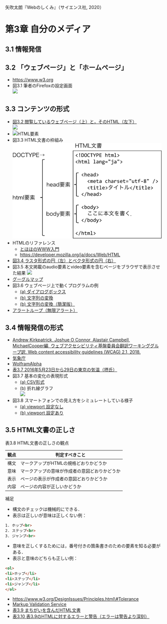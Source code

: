 矢吹太朗『Webのしくみ』（サイエンス社, 2020）

# 第3章 自分のメディア

## 3.1 情報発信

## 3.2 「ウェブページ」と「ホームページ」

- https://www.w3.org
- 図3.1 筆者のFirefoxの設定画面<br>![](figures/03-1.png)

## 3.3 コンテンツの形式

- [図3.2 閲覧しているウェブページ（上）と，そのHTML（左下）<br>![](figures/03-2.png)](https://taroyabuki.github.io/webbook/link.html)
- ![HTML要素](figures/element.svg)
- 図3.3 HTML文書の枠組み<br>![](figures/03-3.svg)
- HTMLのリファレンス
  - [とほほのWWW入門](http://www.tohoho-web.com/www.htm)
  - https://developer.mozilla.org/ja/docs/Web/HTML
- [図3.4 ラスタ形式の円（左）とベクタ形式の円（右）](https://taroyabuki.github.io/webbook/circles.html)
- 図3.5 本文掲載のaudio要素とvideo要素を含むページをブラウザで表示させた結果 ![](figures/03-5.png)
- [グーグルマップ](https://www.google.co.jp/maps)
- 図3.6 ウェブページ上で動くプログラムの例
  - [(a) ダイアログボックス](https://taroyabuki.github.io/webbook/alert.html)
  - [(b) 文字列の変換](https://taroyabuki.github.io/webbook/event.html)
  - [(b) 文字列の変換（簡潔版）](https://taroyabuki.github.io/webbook/event2.html)
- [アラートループ（無限アラート）](https://taroyabuki.github.io/webbook/alert-loop.html)

## 3.4 情報発信の形式

- [Andrew Kirkpatrick, Joshue O Connor, Alastair Campbell, MichaelCooper編, ウェブアクセシビリティ基盤委員会翻訳ワーキンググループ訳. Web content accessibility guidelines (WCAG) 2.1, 2018.](https://waic.jp/docs/WCAG21/)
- [気象庁](https://www.data.jma.go.jp/obd/stats/etrn/)
- [WolframAlpha](https://www.wolframalpha.com/input/?i=tokyo+temperature+from+2016%2F5%2F23+to+2016%2F5%2F29&lang=ja)
- [表3.7 2016年5月23日から29日の東京の気温（摂氏）](https://taroyabuki.github.io/webbook/temperature.html)
- 図3.7 基本の変化の表現形式
  - [(a) CSV形式](https://raw.githubusercontent.com/taroyabuki/webbook/master/chapters/figures/temperature.csv)
  - (b) 折れ線グラフ<br>![](figures/03-7b.svg)
- 図3.8 スマートフォンでの見え方をシミュレートしている様子
  - [(a) viewport 設定なし](https://taroyabuki.github.io/webbook/bunkasai5.html)
  - [(b) viewport 設定あり](https://taroyabuki.github.io/webbook/bunkasai5-viewport.html)

## 3.5 HTML文書の正しさ

表3.8 HTML文書の正しさの観点

観点|判定すべきこと
--|--
構文|マークアップがHTMLの規格どおりかどうか
意味|マークアップの意味が作成者の意図どおりかどうか
表示|ページの表示が作成者の意図どおりかどうか
内容|ページの内容が正しいかどうか


補足

- 構文のチェックは機械的にできる．
- 表示は正しいが意味は正しくない例：
```html
1. ホップ<br>
2. ステップ<br>
3. ジャンプ<br>
```
- 意味を正しくするためには，番号付きの箇条書きのための要素を知る必要がある．
- 表示と意味のどちらも正しい例：
```html
<ol>
<li>ホップ</li>
<li>ステップ</li>
<li>ジャンプ</li>
</ol>
```

- https://www.w3.org/DesignIssues/Principles.html\#Tolerance
- [Markup Validation Service](https://validator.w3.org)
- [表3.9 まちがいを含んだHTML文書](../docs/bunkasai.html)
- [表3.10 表3.9のHTMLに対するエラーと警告（エラーは警告より深刻）](https://validator.w3.org/nu/?doc=https%3A%2F%2Ftaroyabuki.github.io%2Fwebbook%2Fbunkasai.html)
